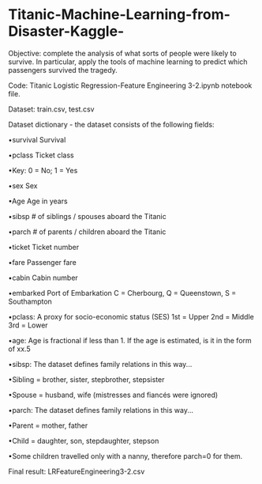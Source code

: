 # Titanic-Machine-Learning-from-Disaster-Kaggle-

Objective: complete the analysis of what sorts of people were likely to survive. In particular, apply the tools of machine learning to predict which passengers survived the tragedy.

Code: Titanic Logistic Regression-Feature Engineering 3-2.ipynb notebook file.

Dataset: train.csv, test.csv

Dataset dictionary - the dataset consists of the following fields:

•survival	Survival

•pclass	Ticket class	

•Key: 0 = No; 1 = Yes

•sex	Sex	

•Age	Age in years	

•sibsp	# of siblings / spouses aboard the Titanic	

•parch	# of parents / children aboard the Titanic	

•ticket	Ticket number	

•fare	Passenger fare

•cabin	Cabin number	

•embarked	Port of Embarkation	C = Cherbourg, Q = Queenstown, S = Southampton

•pclass: A proxy for socio-economic status (SES)
1st = Upper
2nd = Middle
3rd = Lower

•age: Age is fractional if less than 1. If the age is estimated, is it in the form of xx.5

•sibsp: The dataset defines family relations in this way...

•Sibling = brother, sister, stepbrother, stepsister

•Spouse = husband, wife (mistresses and fiancés were ignored)

•parch: The dataset defines family relations in this way...

•Parent = mother, father

•Child = daughter, son, stepdaughter, stepson

•Some children travelled only with a nanny, therefore parch=0 for them.

Final result: LRFeatureEngineering3-2.csv
